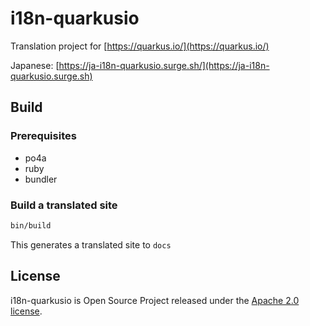 # i18n-quarkusio

Translation project for [https://quarkus.io/](https://quarkus.io/)

Japanese: [https://ja-i18n-quarkusio.surge.sh/](https://ja-i18n-quarkusio.surge.sh)

## Build

### Prerequisites

* po4a
* ruby
* bundler

### Build a translated site

```bash
bin/build
```

This generates a translated site to `docs`

## License

i18n-quarkusio is Open Source Project released under the
[Apache 2.0 license](http://www.apache.org/licenses/LICENSE-2.0.html).
